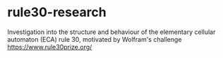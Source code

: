 # rule30-research
Investigation into the structure and behaviour of the elementary cellular automaton (ECA) rule 30, motivated by Wolfram's challenge https://www.rule30prize.org/
